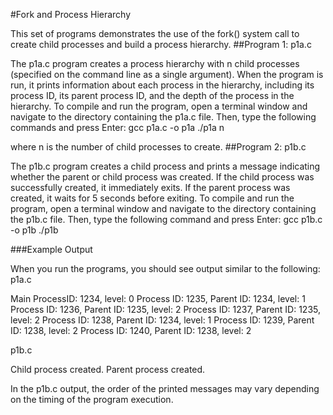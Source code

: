 #Fork and Process Hierarchy

This set of programs demonstrates the use of the fork() system call to create child processes and build a process hierarchy.
##Program 1: p1a.c

The p1a.c program creates a process hierarchy with n child processes (specified on the command line as a single argument). When the program is run, it prints information about each process in the hierarchy, including its process ID, its parent process ID, and the depth of the process in the hierarchy.
To compile and run the program, open a terminal window and navigate to the directory containing the p1a.c file. Then, type the following commands and press Enter:
gcc p1a.c -o p1a
./p1a n

where n is the number of child processes to create.
##Program 2: p1b.c

The p1b.c program creates a child process and prints a message indicating whether the parent or child process was created. If the child process was successfully created, it immediately exits. If the parent process was created, it waits for 5 seconds before exiting.
To compile and run the program, open a terminal window and navigate to the directory containing the p1b.c file. Then, type the following command and press Enter:
gcc p1b.c -o p1b
./p1b

###Example Output

When you run the programs, you should see output similar to the following:
p1a.c

Main ProcessID: 1234, level: 0
Process ID: 1235, Parent ID: 1234, level: 1
Process ID: 1236, Parent ID: 1235, level: 2
Process ID: 1237, Parent ID: 1235, level: 2
Process ID: 1238, Parent ID: 1234, level: 1
Process ID: 1239, Parent ID: 1238, level: 2
Process ID: 1240, Parent ID: 1238, level: 2

p1b.c

Child process created.
Parent process created.

In the p1b.c output, the order of the printed messages may vary depending on the timing of the program execution.
